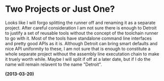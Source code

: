 # Two Projects or Just One?

Looks like I will forgo splitting the runner off and renaming it as
a separate project. After careful consideration I am not sure there
is enough to Detroit to justify a set of reusable tools without the
concept of the toolchain runner to go with it. Most of the tools have
standalone command line interfaces and pretty good APIs as it is. Although
Detroit can bring smart defaults and nice API uniformity to these, I am
not sure that is enough to constitute a whole separate project without
the assembly line executation chain to make it truely worth while.
Maybe I will split if off at a later date, but if I do the name will 
remain relavent to the name "Detroit".

**(2013-03-20)**
